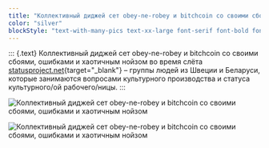 ```yaml
---
title: "Коллективный диджей сет obey-ne-robey и bitchcoin со своими сбоями, ошибками и хаотичным нойзом"
color: "silver"
blockStyle: "text-with-many-pics text-xx-large font-serif font-bold font-italic"
---
```

::: {.text}
Коллективный диджей сет obey-ne-robey и bitchcoin со своими сбоями, ошибками и хаотичным нойзом во время слёта [statusproject.net](http://statusproject.net){target="_blank"} – группы людей из Швеции и Беларуси, которые занимаются вопросами культурного производства и статуса культурного/ой рабочего/ницы.
:::

![Коллективный диджей сет obey-ne-robey и bitchcoin со своими сбоями, ошибками и хаотичным нойзом]($basePicturesUrl$/dj-status-bitchcoin-obeynerobey-01.jpg)

![Коллективный диджей сет obey-ne-robey и bitchcoin со своими сбоями, ошибками и хаотичным нойзом]($basePicturesUrl$/dj-status-bitchcoin-obeynerobey-02.jpg)
